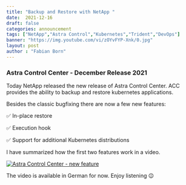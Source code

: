 ```yaml
---
title: "Backup and Restore with NetApp "
date:  2021-12-16
draft: false
categories: announcement
tags: ["NetApp","Astra Control","Kubernetes","Trident","DevOps"]
banner: "https://img.youtube.com/vi/zOYvFYP-Xnk/0.jpg"
layout: post
author : "Fabian Born"
---
```

### Astra Control Center - December Release 2021
Today NetApp released the new release of Astra Control Center. ACC provides the ability to backup and restore kubernetes applications.

Besides the classic bugfixing there are now a few new features:

✅ In-place restore

✅ Execution hook

✅ Support for additional Kubernetes distributions

I have summarized how the first two features work in a video.

[![Astra Control Center - new feature](https://img.youtube.com/vi/zOYvFYP-Xnk/0.jpg)](https://www.youtube.com/watch?v=zOYvFYP-Xnk) 

The video is available in German for now. Enjoy listening 😉